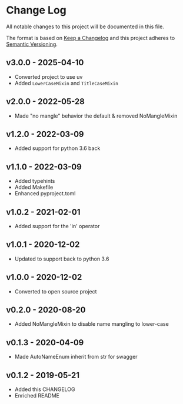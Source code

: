 # Change Log

All notable changes to this project will be documented in this file.

The format is based on [Keep a Changelog](http://keepachangelog.com/)
and this project adheres to [Semantic Versioning](http://semver.org/).

## v3.0.0 - 2025-04-10
- Converted project to use uv
- Added `LowerCaseMixin` and `TitleCaseMixin`

## v2.0.0 - 2022-05-28
- Made "no mangle" behavior the default & removed NoMangleMixin

## v1.2.0 - 2022-03-09
- Added support for python 3.6 back

## v1.1.0 - 2022-03-09
- Added typehints
- Added Makefile
- Enhanced pyproject.toml

## v1.0.2 - 2021-02-01
- Added support for the 'in' operator

## v1.0.1 - 2020-12-02
- Updated to support back to python 3.6

## v1.0.0 - 2020-12-02
- Converted to open source project

## v0.2.0 - 2020-08-20
- Added NoMangleMixin to disable name mangling to lower-case

## v0.1.3 - 2020-04-09
- Made AutoNameEnum inherit from str for swagger

## v0.1.2 - 2019-05-21
- Added this CHANGELOG
- Enriched README
